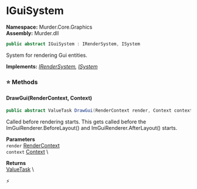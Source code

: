 # IGuiSystem

**Namespace:** Murder.Core.Graphics \
**Assembly:** Murder.dll

```csharp
public abstract IGuiSystem : IRenderSystem, ISystem
```

System for rendering Gui entities.

**Implements:** _[IRenderSystem](/Bang/Systems/IRenderSystem.html), [ISystem](/Bang/Systems/ISystem.html)_

### ⭐ Methods
#### DrawGui(RenderContext, Context)
```csharp
public abstract ValueTask DrawGui(RenderContext render, Context context)
```

Called before rendering starts.
            This gets called before the ImGuiRenderer.BeforeLayout() and ImGuiRenderer.AfterLayout() starts.

**Parameters** \
`render` [RenderContext](/Murder/Core/Graphics/RenderContext.html) \
`context` [Context](/Bang/Contexts/Context.html) \

**Returns** \
[ValueTask](https://learn.microsoft.com/en-us/dotnet/api/System.Threading.Tasks.ValueTask?view=net-7.0) \



⚡
